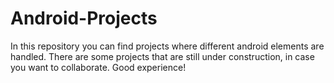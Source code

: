 # Android-Projects
In this repository you can find projects where different android elements are handled. There are some projects that are still under construction, in case you want to collaborate. Good experience!
